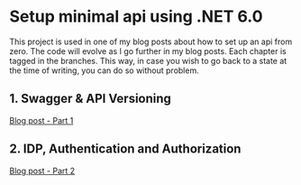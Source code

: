 # Setup minimal api using .NET 6.0
This project is used in one of my blog posts about how to set up an api from zero. The code will evolve as I go further in my blog posts.
Each chapter is tagged in the branches. This way, in case you wish to go back to a state at the time of writing, you can do so without problem.

## 1. Swagger & API Versioning
[Blog post - Part 1](https://www.itigai.com/post/setup-api-dotnet6-swagger-versioning)


## 2. IDP, Authentication and Authorization
[Blog post - Part 2](https://www.itigai.com/post/setup-api-dotnet6-authentication)